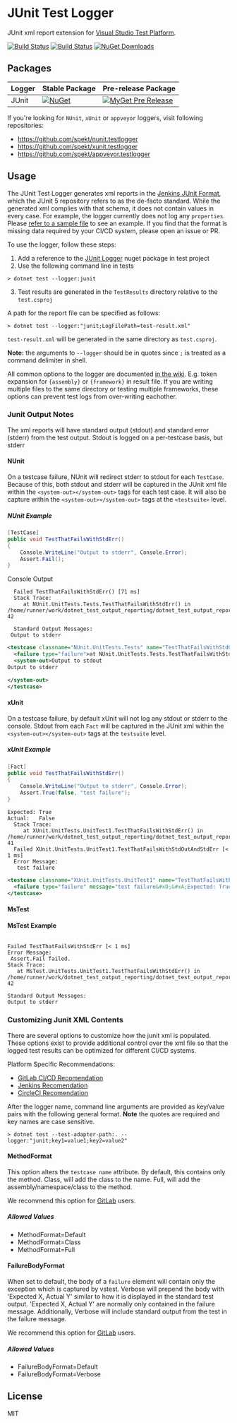 # JUnit Test Logger

JUnit xml report extension for [Visual Studio Test Platform](https://github.com/microsoft/vstest).

[![Build Status](https://travis-ci.com/spekt/junit.testlogger.svg?branch=master)](https://travis-ci.com/spekt/junit.testlogger)
[![Build Status](https://ci.appveyor.com/api/projects/status/gsiaqo5g4gfk76kq?svg=true)](https://ci.appveyor.com/project/spekt/junit-testlogger)
[![NuGet Downloads](https://img.shields.io/nuget/dt/JunitXml.TestLogger)](https://www.nuget.org/packages/JunitXml.TestLogger/)

## Packages

| Logger | Stable Package | Pre-release Package |
| ------ | -------------- | ------------------- |
| JUnit | [![NuGet](https://img.shields.io/nuget/v/JUnitXml.TestLogger.svg)](https://www.nuget.org/packages/JUnitXml.TestLogger/) | [![MyGet Pre Release](https://img.shields.io/myget/spekt/vpre/junitxml.testlogger.svg)](https://www.myget.org/feed/spekt/package/nuget/JunitXml.TestLogger) |

If you're looking for `NUnit`, `xUnit` or `appveyor` loggers, visit following repositories:

- <https://github.com/spekt/nunit.testlogger>
- <https://github.com/spekt/xunit.testlogger>
- <https://github.com/spekt/appveyor.testlogger>

## Usage

The JUnit Test Logger generates xml reports in the [Jenkins JUnit Format](https://github.com/junit-team/junit5/blob/main/platform-tests/src/test/resources/jenkins-junit.xsd), which the JUnit 5 repository refers to as the de-facto standard. While the generated xml complies with that schema, it does not contain values in every case. For example, the logger currently does not log any `properties`. Please [refer to a sample file](docs/assets/TestResults.xml) to see an example. If you find that the format is missing data required by your CI/CD system, please open an issue or PR.

To use the logger, follow these steps:

1. Add a reference to the [JUnit Logger](https://www.nuget.org/packages/JUnitXml.TestLogger) nuget package in test project
2. Use the following command line in tests
```
> dotnet test --logger:junit
```
3. Test results are generated in the `TestResults` directory relative to the `test.csproj`

A path for the report file can be specified as follows:
```
> dotnet test --logger:"junit;LogFilePath=test-result.xml"
```

`test-result.xml` will be generated in the same directory as `test.csproj`.

**Note:** the arguments to `--logger` should be in quotes since `;` is treated as a command delimiter in shell.

All common options to the logger are documented [in the wiki][config-wiki]. E.g.
token expansion for `{assembly}` or `{framework}` in result file. If you are writing multiple
files to the same directory or testing multiple frameworks, these options can prevent
test logs from over-writing eachother.

[config-wiki]: https://github.com/spekt/testlogger/wiki/Logger-Configuration

### Junit Output Notes

The xml reports will have standard output (stdout) and standard error (stderr) from the test output. Stdout is logged on a per-testcase basis, but stderr

#### NUnit

On a testcase failure, NUnit will redirect stderr to stdout for each `TestCase`. Because of this, both stdout and stderr will be captured in the JUnit xml file within the `<system-out></system-out>` tags for each test case. It will also be capture within the `<system-out></system-out>` tags at the `<testsuite>` level.

##### NUnit Example
```csharp
[TestCase]
public void TestThatFailsWithStdErr()
{
    Console.WriteLine("Output to stderr", Console.Error);
    Assert.Fail();
}
```
Console Output
```
  Failed TestThatFailsWithStdErr() [71 ms]
  Stack Trace:
     at NUnit.UnitTests.Tests.TestThatFailsWithStdErr() in /home/runner/work/dotnet_test_output_reporting/dotnet_test_output_reporting/NUnit.UnitTests/UnitTest1.cs:line 42

  Standard Output Messages:
 Output to stderr
```

```xml
<testcase classname="NUnit.UnitTests.Tests" name="TestThatFailsWithStdOutAndStdErr()" time="0.0004670">
  <failure type="failure">at NUnit.UnitTests.Tests.TestThatFailsWithStdOutAndStdErr() in D:\Developer\dotnet_test_output_reporting\NUnit.UnitTests\UnitTest1.cs:line 50</failure>
  <system-out>Output to stdout
Output to stderr

</system-out>
</testcase>
```

#### xUnit

On a testcase failure, by default xUnit will not log any stdout or stderr to the console. Stdout from each `Fact` will be captured in the JUnit xml within the `<system-out></system-out>` tags at the `testsuite` level.

##### xUnit Example
```csharp
[Fact]
public void TestThatFailsWithStdErr()
{
    Console.WriteLine("Output to stderr", Console.Error);
    Assert.True(false, "test failure");
}
```
```
Expected: True
Actual:   False
  Stack Trace:
     at XUnit.UnitTests.UnitTest1.TestThatFailsWithStdErr() in /home/runner/work/dotnet_test_output_reporting/dotnet_test_output_reporting/XUnit.UnitTests/UnitTest1.cs:line 41
  Failed XUnit.UnitTests.UnitTest1.TestThatFailsWithStdOutAndStdErr [< 1 ms]
  Error Message:
   test failure
```
```xml
<testcase classname="XUnit.UnitTests.UnitTest1" name="TestThatFailsWithStdErr" time="0.0030326">
  <failure type="failure" message="test failure&#xD;&#xA;Expected: True&#xD;&#xA;Actual:   False">at XUnit.UnitTests.UnitTest1.TestThatFailsWithStdErr() in D:\Developer\dotnet_test_output_reporting\XUnit.UnitTests\UnitTest1.cs:line 41</failure>
</testcase>
```


#### MsTest

#### MsTest Example
```csharp

```
```
Failed TestThatFailsWithStdErr [< 1 ms]
Error Message:
 Assert.Fail failed. 
Stack Trace:
   at MsTest.UnitTests.UnitTest1.TestThatFailsWithStdErr() in /home/runner/work/dotnet_test_output_reporting/dotnet_test_output_reporting/MsTest.UnitTests/UnitTest1.cs:line 42

Standard Output Messages:
Output to stderr
```

### Customizing Junit XML Contents

There are several options to customize how the junit xml is populated. These options exist to
provide additional control over the xml file so that the logged test results can be optimized for different CI/CD systems.

Platform Specific Recommendations:

- [GitLab CI/CD Recomendation](/docs/gitlab-recommendation.md)
- [Jenkins Recomendation](/docs/jenkins-recommendation.md) 
- [CircleCI Recomendation](/docs/circleci-recommendation.md)

After the logger name, command line arguments are provided as key/value pairs with the following general format. **Note** the quotes are required and key names are case sensitive.

```
> dotnet test --test-adapter-path:. --logger:"junit;key1=value1;key2=value2"
```

#### MethodFormat

This option alters the `testcase name` attribute. By default, this contains only the method. Class, will add the class to the name. Full, will add the assembly/namespace/class to the method. 

We recommend this option for [GitLab](/docs/gitlab-recommendation.md) users.

##### Allowed Values

- MethodFormat=Default
- MethodFormat=Class
- MethodFormat=Full

#### FailureBodyFormat

When set to default, the body of a `failure` element will contain only the exception which is captured by vstest. Verbose will prepend the body with 'Expected X, Actual Y' similar to how it is displayed in the standard test output. 'Expected X, Actual Y' are normally only contained in the failure message. Additionally, Verbose will include standard output from the test in the failure message. 

We recommend this option for [GitLab](/docs/gitlab-recommendation.md) users.

##### Allowed Values

- FailureBodyFormat=Default
- FailureBodyFormat=Verbose

## License

MIT
